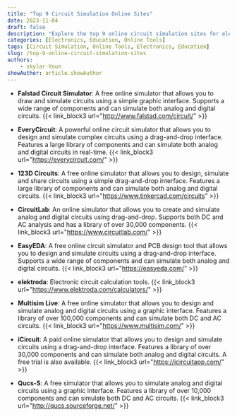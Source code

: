 ```yaml
---
title: "Top 9 Circuit Simulation Online Sites"
date: 2023-11-04 
draft: false
description: "Explore the top 9 online circuit simulation sites for electronics enthusiasts and educators. Improve your circuit design skills with these resources."
categories: [Electronics, Education, Online Tools]
tags: [Circuit Simulation, Online Tools, Electronics, Education]
slug: /top-9-online-circuit-simulation-sites
authors: 
    - skylar-Youn
showAuthor: article.showAuthor
---
```



- **Falstad Circuit Simulator**: A free online simulator that allows you to draw and simulate circuits using a simple graphic interface. Supports a wide range of components and can simulate both analog and digital circuits.
{{< link_block3 url="http://www.falstad.com/circuit/"  >}}

- **EveryCircuit**: A powerful online circuit simulator that allows you to design and simulate complex circuits using a drag-and-drop interface. Features a large library of components and can simulate both analog and digital circuits in real-time. 
{{< link_block3 url="https://everycircuit.com/"  >}}

- **123D Circuits**: A free online simulator that allows you to design, simulate and share circuits using a simple drag-and-drop interface. Features a large library of components and can simulate both analog and digital circuits. 
{{< link_block3 url="https://www.tinkercad.com/circuits"  >}}

- **CircuitLab**: An online simulator that allows you to create and simulate analog and digital circuits using drag-and-drop. Supports both DC and AC analysis and has a library of over 30,000 components.
{{< link_block3 url="https://www.circuitlab.com/"  >}}
- **EasyEDA**: A free online circuit simulator and PCB design tool that allows you to design and simulate circuits using a drag-and-drop interface. Supports a wide range of components and can simulate both analog and digital circuits. 
{{< link_block3 url="https://easyeda.com/"  >}}
- **elektroda**: Electronic circuit calculation tools. 
{{< link_block3 url="https://www.elektroda.com/calculators/"  >}}

- **Multisim Live**: A free online simulator that allows you to design and simulate analog and digital circuits using a graphic interface. Features a library of over 100,000 components and can simulate both DC and AC circuits. 
{{< link_block3 url="https://www.multisim.com/"  >}}

- **iCircuit**: A paid online simulator that allows you to design and simulate circuits using a drag-and-drop interface. Features a library of over 30,000 components and can simulate both analog and digital circuits. A free trial is also available.
{{< link_block3 url="https://icircuitapp.com/"  >}}

- **Qucs-S**: A free simulator that allows you to simulate analog and digital circuits using a graphic interface. Features a library of over 10,000 components and can simulate both DC and AC circuits. 
{{< link_block3 url="http://qucs.sourceforge.net/"  >}}

